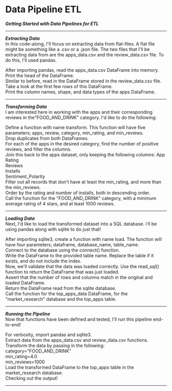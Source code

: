 # Data Pipeline ETL

***Getting Started with Data Pipelines for ETL***

---------

***Extracting Data*** <br>
In this code-along, I'll focus on extracting data from flat-files. A flat file might be something like a .csv or a .json file. The two files that I'll be extracting data from are the apps_data.csv and the review_data.csv file. To do this, I'll used pandas. 

After importing pandas, read the apps_data.csv DataFrame into memory. Print the head of the DataFrame. <br>
Similar to before, read in the DataFrame stored in the review_data.csv file. Take a look at the first few rows of this DataFrame. <br>
Print the column names, shape, and data types of the apps DataFrame. <br>

----------
***Transforming Data*** <br>
I am interested here in working with the apps and their corresponding reviews in the"FOOD_AND_DRINK" category. I'd like to do the following:

Define a function with name transform. This function will have five parameters; apps, review, category, min_rating, and min_reviews.<br>
Drop duplicates from both DataFrames.<br>
For each of the apps in the desired category, find the number of positive reviews, and filter the columns.<br>
Join this back to the apps dataset, only keeping the following columns:
App <br>
Rating <br>
Reviews <br>
Installs <br>
Sentiment_Polarity <br>
Filter out all records that don't have at least the min_rating, and more than the min_reviews. <br>
Order by the rating and number of installs, both in descending order.<br>
Call the function for the "FOOD_AND_DRINK" category, with a minimum average rating of 4 stars, and at least 1000 reviews.

----------
***Loading Data***<br>
Next, I'd like to load the transformed dataset into a SQL database. i'll be using pandas along with sqlite to do just that!

After importing sqlite3, create a function with name load. The function will have four parameters; dataframe, database_name, table_name.<br>
Connect to the database using the connect() function.<br>
Write the DataFrame to the provided table name. Replace the table if it exists, and do not include the index.<br>
Now, we'll validate that the data was loaded correctly. Use the read_sql() function to return the DataFrame that was just loaded.<br>
Assert that the number of rows and columns match in the original and loaded DataFrame.<br>
Return the DataFrame read from the sqlite database.<br>
Call the function for the top_apps_data DataFrame, for the "market_research" database and the top_apps table.<br>

----------

***Running the Pipeline***<br>
Now that functions have been defined and tested, I'll run this pipeline end-to-end!

For verbosity, import pandas and sqlite3.<br>
Extract data from the apps_data.csv and review_data.csv functions.<br>
Transform the data by passing in the following:
category="FOOD_AND_DRINK"<br>
min_rating=4.0<br>
min_reviews=1000<br>
Load the transformed DataFrame to the top_apps table in the market_research database.<br>
Checking out the output!

----------
